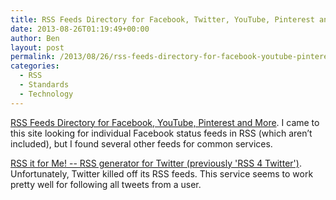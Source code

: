 ```yaml
---
title: RSS Feeds Directory for Facebook, Twitter, YouTube, Pinterest and More
date: 2013-08-26T01:19:49+00:00
author: Ben
layout: post
permalink: /2013/08/26/rss-feeds-directory-for-facebook-youtube-pinterest-and-more/
categories:
  - RSS
  - Standards
  - Technology
---
```

[RSS Feeds Directory for Facebook, YouTube, Pinterest and More](http://www.labnol.org/internet/rss-feeds-directory/21242/). I came to this site looking for individual Facebook status feeds in RSS (which aren&#8217;t included), but I found several other feeds for common services.

[RSS it for Me! -- RSS generator for Twitter (previously 'RSS 4 Twitter')](http://www.rssitfor.me/). Unfortunately, Twitter killed off its RSS feeds. This service seems to work pretty well for following all tweets from a user.